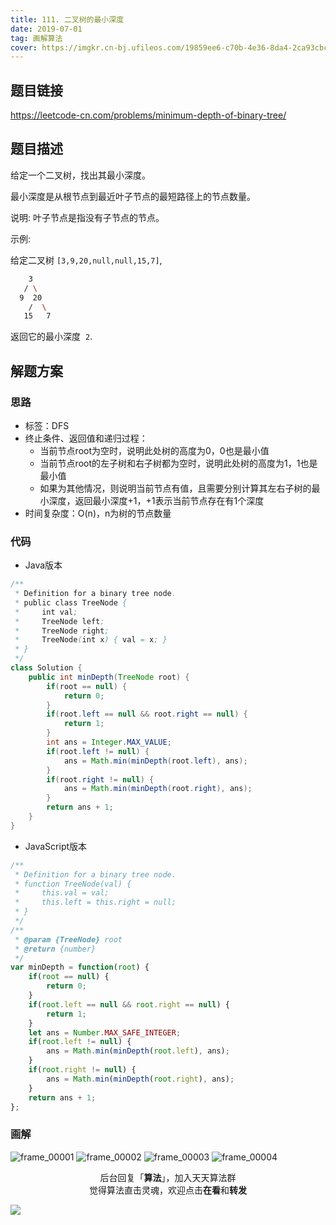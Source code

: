 ```yaml
---
title: 111. 二叉树的最小深度
date: 2019-07-01
tag: 画解算法
cover: https://imgkr.cn-bj.ufileos.com/19859ee6-c70b-4e36-8da4-2ca93cbc9d37.png
---
```


## 题目链接

https://leetcode-cn.com/problems/minimum-depth-of-binary-tree/

## 题目描述

给定一个二叉树，找出其最小深度。

最小深度是从根节点到最近叶子节点的最短路径上的节点数量。

说明: 叶子节点是指没有子节点的节点。

示例:

给定二叉树 `[3,9,20,null,null,15,7]`,

```bash
    3
   / \
  9  20
    /  \
   15   7
```

返回它的最小深度  `2`.

## 解题方案

### 思路

- 标签：DFS
- 终止条件、返回值和递归过程：
  - 当前节点root为空时，说明此处树的高度为0，0也是最小值
  - 当前节点root的左子树和右子树都为空时，说明此处树的高度为1，1也是最小值
  - 如果为其他情况，则说明当前节点有值，且需要分别计算其左右子树的最小深度，返回最小深度+1，+1表示当前节点存在有1个深度
- 时间复杂度：O(n)，n为树的节点数量

### 代码

- Java版本

```Java
/**
 * Definition for a binary tree node.
 * public class TreeNode {
 *     int val;
 *     TreeNode left;
 *     TreeNode right;
 *     TreeNode(int x) { val = x; }
 * }
 */
class Solution {
    public int minDepth(TreeNode root) {
        if(root == null) {
            return 0;
        }
        if(root.left == null && root.right == null) {
            return 1;
        }
        int ans = Integer.MAX_VALUE;
        if(root.left != null) {
            ans = Math.min(minDepth(root.left), ans);
        }
        if(root.right != null) {
            ans = Math.min(minDepth(root.right), ans);
        }
        return ans + 1;
    }
}
```

- JavaScript版本

```JavaScript
/**
 * Definition for a binary tree node.
 * function TreeNode(val) {
 *     this.val = val;
 *     this.left = this.right = null;
 * }
 */
/**
 * @param {TreeNode} root
 * @return {number}
 */
var minDepth = function(root) {
    if(root == null) {
        return 0;
    }
    if(root.left == null && root.right == null) {
        return 1;
    }
    let ans = Number.MAX_SAFE_INTEGER;
    if(root.left != null) {
        ans = Math.min(minDepth(root.left), ans);
    }
    if(root.right != null) {
        ans = Math.min(minDepth(root.right), ans);
    }
    return ans + 1;
};
```


### 画解

![frame_00001](https://imgkr.cn-bj.ufileos.com/ef146395-69c6-4c47-b448-462af2c900ac.png)
![frame_00002](https://imgkr.cn-bj.ufileos.com/4009caa1-8d33-4986-9513-5d13f49d4a03.png)
![frame_00003](https://imgkr.cn-bj.ufileos.com/53539630-fb52-4612-8e9c-e8b98721569d.png)
![frame_00004](https://imgkr.cn-bj.ufileos.com/19859ee6-c70b-4e36-8da4-2ca93cbc9d37.png)


<span style="display:block;text-align:center;">后台回复「<strong>算法</strong>」，加入天天算法群</span>
<span style="display:block;text-align:center;">觉得算法直击灵魂，欢迎点击<strong>在看</strong>和<strong>转发</strong></span>

![](https://imgkr.cn-bj.ufileos.com/f3e6917b-991c-4ef5-a29a-bb5d9af1273a.gif)